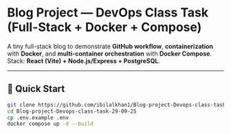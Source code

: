 # Blog Project — DevOps Class Task (Full-Stack + Docker + Compose)

A tiny full-stack blog to demonstrate **GitHub workflow**, **containerization** with **Docker**, and **multi-container orchestration** with **Docker Compose**.  
Stack: **React (Vite) + Node.js/Express + PostgreSQL**.

---

## 🏁 Quick Start

```bash
git clone https://github.com/ibilalkhan1/Blog-project-Devops-class-task-29-09-25.git
cd Blog-project-Devops-class-task-29-09-25
cp .env.example .env
docker compose up -d --build
